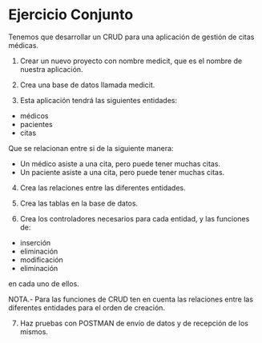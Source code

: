 # Ejercicio Conjunto

Tenemos que desarrollar un CRUD para una aplicación de gestión de citas médicas. 
1. Crear un nuevo proyecto con nombre medicit, que es el nombre de nuestra aplicación.

2. Crea una base de datos llamada medicit.

3. Esta aplicación tendrá las siguientes entidades:
- médicos
- pacientes
- citas

Que se relacionan entre si de la siguiente manera:
- Un médico asiste a una cita, pero puede tener muchas citas. 
- Un paciente asiste a  una cita, pero puede tener muchas citas. 

4. Crea las relaciones entre las diferentes entidades.

5. Crea las tablas en la base de datos. 

6. Crea los controladores necesarios para cada entidad, y las funciones de:
- inserción
- eliminación
- modificación
- eliminación

en cada uno de ellos. 

NOTA.- Para las funciones de CRUD ten en cuenta las relaciones entre las diferentes entidades para el orden de creación. 

7. Haz pruebas con POSTMAN de envío de datos y de recepción de los mismos. 